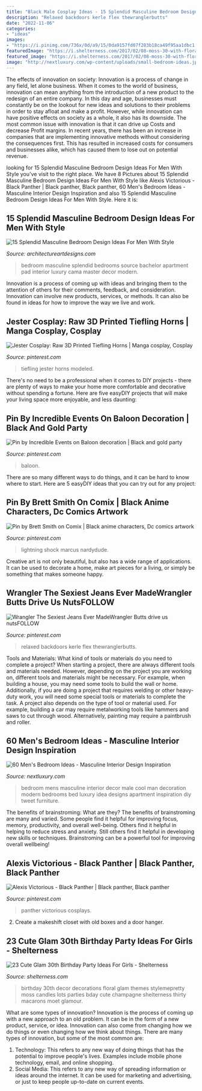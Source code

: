 ```yaml
---
title: "Black Male Cosplay Ideas - 15 Splendid Masculine Bedroom Design Ideas For Men With Style"
description: "Relaxed backdoors kerle flex thewranglerbutts"
date: "2022-11-06"
categories:
- "ideas"
images:
- "https://i.pinimg.com/736x/0d/a9/15/0da9157fd07f283b18ca49f95aa1dbc1.jpg"
featuredImage: "https://i.shelterness.com/2017/02/08-moss-30-with-floral-decor-and-lots-of-candles.jpg"
featured_image: "https://i.shelterness.com/2017/02/08-moss-30-with-floral-decor-and-lots-of-candles.jpg"
image: "http://nextluxury.com/wp-content/uploads/small-bedroom-ideas.jpg"
---
```



The effects of innovation on society:
Innovation is a process of change in any field, let alone business. When it comes to the world of business, innovation can mean anything from the introduction of a new product to the redesign of an entire company. In this day and age, businesses must constantly be on the lookout for new ideas and solutions to their problems in order to stay afloat and make a profit.
However, while innovation can have positive effects on society as a whole, it also has its downside. The most common issue with innovation is that it can drive up Costs and decrease Profit margins. In recent years, there has been an increase in companies that are implementing innovative methods without considering the consequences first. This has resulted in increased costs for consumers and businesses alike, which has caused them to lose out on potential revenue.

	

		
looking for 15 Splendid Masculine Bedroom Design Ideas For Men With Style you've visit to the right place. We have 8 Pictures about 15 Splendid Masculine Bedroom Design Ideas For Men With Style like Alexis Victorious - Black Panther | Black panther, Black panther, 60 Men&#039;s Bedroom Ideas - Masculine Interior Design Inspiration and also 15 Splendid Masculine Bedroom Design Ideas For Men With Style. Here it is:
		
    
## 15 Splendid Masculine Bedroom Design Ideas For Men With Style

<img loading=lazy src="http://www.architectureartdesigns.com/wp-content/uploads/2015/04/933.jpg" onerror="this.onerror=null;this.src='https://tse1.mm.bing.net/th?id=OIP.V4L6-q6sGg4RgsQmyrpNWgHaE7&amp;pid=15.1';" alt="15 Splendid Masculine Bedroom Design Ideas For Men With Style">

_Source: architectureartdesigns.com_

>bedroom masculine splendid bedrooms source bachelor apartment pad interior luxury cama master decor modern. 

	

Innovation is a process of coming up with ideas and bringing them to the attention of others for their comments, feedback, and consideration. Innovation can involve new products, services, or methods. It can also be found in ideas for how to improve the way we live and work.

    
## Jester Cosplay: Raw 3D Printed Tiefling Horns | Manga Cosplay, Cosplay

<img loading=lazy src="https://i.pinimg.com/736x/b6/d3/3c/b6d33c4230c422f8862ef5782d62a22c.jpg" onerror="this.onerror=null;this.src='https://tse1.mm.bing.net/th?id=OIP.28PAizLfFz9BkM-NfTmZDgHaLH&amp;pid=15.1';" alt="Jester Cosplay: Raw 3D Printed Tiefling Horns | Manga cosplay, Cosplay">

_Source: pinterest.com_

>tiefling jester horns modeled. 

	

There's no need to be a professional when it comes to DIY projects - there are plenty of ways to make your home more comfortable and decorative without spending a fortune. Here are five easyDIY projects that will make your living space more enjoyable, and less daunting: 

    
## Pin By Incredible Events On Baloon Decoration | Black And Gold Party

<img loading=lazy src="https://i.pinimg.com/736x/14/6f/3d/146f3d65ca042a005fcb2a7092f22669.jpg" onerror="this.onerror=null;this.src='https://tse3.mm.bing.net/th?id=OIP.4cYMs4D8KEX5zgsg2E1TUgHaJY&amp;pid=15.1';" alt="Pin by Incredible Events on Baloon decoration | Black and gold party">

_Source: pinterest.com_

>baloon. 

	

There are so many different ways to do things, and it can be hard to know where to start. Here are 5 easyDIY ideas that you can try out for any project: 

    
## Pin By Brett Smith On Comix | Black Anime Characters, Dc Comics Artwork

<img loading=lazy src="https://i.pinimg.com/736x/0c/21/51/0c2151026097064dee7fbfdf00bca04b.jpg" onerror="this.onerror=null;this.src='https://tse1.mm.bing.net/th?id=OIP.ykxNpgZ7E7hh-QgGqH0RlAHaLc&amp;pid=15.1';" alt="Pin by Brett Smith on Comix | Black anime characters, Dc comics artwork">

_Source: pinterest.com_

>lightning shock marcus nardydude. 

	

Creative art is not only beautiful, but also has a wide range of applications. It can be used to decorate a home, make art pieces for a living, or simply be something that makes someone happy.

    
## Wrangler The Sexiest Jeans Ever MadeWrangler Butts Drive Us NutsFOLLOW

<img loading=lazy src="https://i.pinimg.com/736x/0d/a9/15/0da9157fd07f283b18ca49f95aa1dbc1.jpg" onerror="this.onerror=null;this.src='https://tse4.mm.bing.net/th?id=OIP.2oOjdZjFgjjr2krsmZC4qQHaNJ&amp;pid=15.1';" alt="Wrangler The Sexiest Jeans Ever MadeWrangler Butts drive us nutsFOLLOW">

_Source: pinterest.com_

>relaxed backdoors kerle flex thewranglerbutts. 

	

Tools and Materials: What kind of tools or materials do you need to complete a project?
When starting a project, there are always different tools and materials needed. However, depending on the project you are working on, different tools and materials might be necessary.  For example, when building a house, you may need some tools to build the wall or home.  Additionally, if you are doing a project that requires welding or other heavy-duty work, you will need some special tools or materials to complete the task.   A project also depends on the type of tool or material used. For example, building a car may require metalworking tools like hammers and saws to cut through wood. Alternatively, painting may require a paintbrush and roller.

    
## 60 Men&#039;s Bedroom Ideas - Masculine Interior Design Inspiration

<img loading=lazy src="http://nextluxury.com/wp-content/uploads/small-bedroom-ideas.jpg" onerror="this.onerror=null;this.src='https://tse2.mm.bing.net/th?id=OIP.ODmKGPspOPg9oqzhfSHDGwHaK5&amp;pid=15.1';" alt="60 Men&#039;s Bedroom Ideas - Masculine Interior Design Inspiration">

_Source: nextluxury.com_

>bedroom mens masculine interior decor male cool man decoration modern bedrooms bed luxury idea designs apartment inspiration diy tweet furniture. 

	

The benefits of brainstroming: What are they?
The benefits of brainstroming are many and varied. Some people find it helpful for improving focus, memory, productivity, and overall well-being. Others find it helpful in helping to reduce stress and anxiety. Still others find it helpful in developing new skills or techniques. Brainstroming can be a powerful tool for improving overall wellbeing!

    
## Alexis Victorious - Black Panther | Black Panther, Black Panther

<img loading=lazy src="https://i.pinimg.com/736x/70/59/a5/7059a5f5f92f5664ce80a995c1a4502c.jpg" onerror="this.onerror=null;this.src='https://tse2.mm.bing.net/th?id=OIP.ij6zx65gH-ESHauupYl2ogHaLH&amp;pid=15.1';" alt="Alexis Victorious - Black Panther | Black panther, Black panther">

_Source: pinterest.com_

>panther victorious cosplays. 

	

2. Create a makeshift closet with old boxes and a door hanger.

    
## 23 Cute Glam 30th Birthday Party Ideas For Girls - Shelterness

<img loading=lazy src="https://i.shelterness.com/2017/02/08-moss-30-with-floral-decor-and-lots-of-candles.jpg" onerror="this.onerror=null;this.src='https://tse2.mm.bing.net/th?id=OIP.myTpue6Xjo-mm6QgFy8tkgHaLH&amp;pid=15.1';" alt="23 Cute Glam 30th Birthday Party Ideas For Girls - Shelterness">

_Source: shelterness.com_

>birthday 30th decor decorations floral glam themes stylemepretty moss candles lots parties bday cute champagne shelterness thirty macarons moet glamour. 

	

What are some types of innovation?
Innovation is the process of coming up with a new approach to an old problem. It can be in the form of a new product, service, or idea. Innovation can also come from changing how we do things or even changing how we think about things. There are many types of innovation, but some of the most common are: 
1) Technology: This refers to any new way of doing things that has the potential to improve people's lives. Examples include mobile phone technology, email, and online shopping. 
2) Social Media: This refers to any new way of spreading information or ideas around the internet. It can be used for marketing and advertising, or just to keep people up-to-date on current events.

